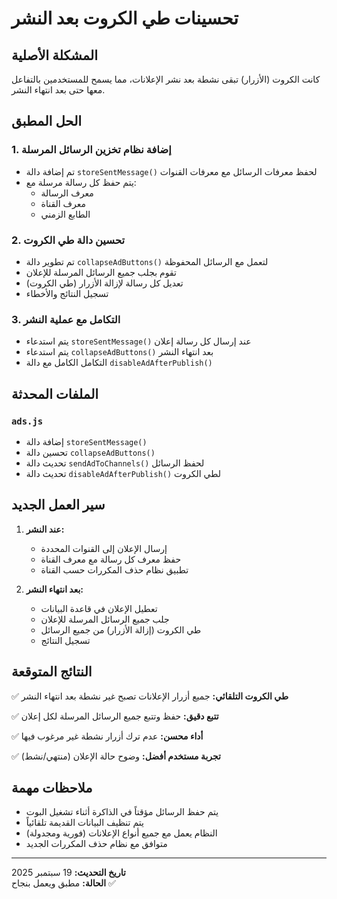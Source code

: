 # تحسينات طي الكروت بعد النشر

## المشكلة الأصلية
كانت الكروت (الأزرار) تبقى نشطة بعد نشر الإعلانات، مما يسمح للمستخدمين بالتفاعل معها حتى بعد انتهاء النشر.

## الحل المطبق

### 1. إضافة نظام تخزين الرسائل المرسلة
- تم إضافة دالة `storeSentMessage()` لحفظ معرفات الرسائل مع معرفات القنوات
- يتم حفظ كل رسالة مرسلة مع:
  - معرف الرسالة
  - معرف القناة
  - الطابع الزمني

### 2. تحسين دالة طي الكروت
- تم تطوير دالة `collapseAdButtons()` لتعمل مع الرسائل المحفوظة
- تقوم بجلب جميع الرسائل المرسلة للإعلان
- تعديل كل رسالة لإزالة الأزرار (طي الكروت)
- تسجيل النتائج والأخطاء

### 3. التكامل مع عملية النشر
- يتم استدعاء `storeSentMessage()` عند إرسال كل رسالة إعلان
- يتم استدعاء `collapseAdButtons()` بعد انتهاء النشر
- التكامل الكامل مع دالة `disableAdAfterPublish()`

## الملفات المحدثة

### `ads.js`
- إضافة دالة `storeSentMessage()`
- تحسين دالة `collapseAdButtons()`
- تحديث دالة `sendAdToChannels()` لحفظ الرسائل
- تحديث دالة `disableAdAfterPublish()` لطي الكروت

## سير العمل الجديد

1. **عند النشر:**
   - إرسال الإعلان إلى القنوات المحددة
   - حفظ معرف كل رسالة مع معرف القناة
   - تطبيق نظام حذف المكررات حسب القناة

2. **بعد انتهاء النشر:**
   - تعطيل الإعلان في قاعدة البيانات
   - جلب جميع الرسائل المرسلة للإعلان
   - طي الكروت (إزالة الأزرار) من جميع الرسائل
   - تسجيل النتائج

## النتائج المتوقعة

✅ **طي الكروت التلقائي:** جميع أزرار الإعلانات تصبح غير نشطة بعد انتهاء النشر

✅ **تتبع دقيق:** حفظ وتتبع جميع الرسائل المرسلة لكل إعلان

✅ **أداء محسن:** عدم ترك أزرار نشطة غير مرغوب فيها

✅ **تجربة مستخدم أفضل:** وضوح حالة الإعلان (منتهي/نشط)

## ملاحظات مهمة

- يتم حفظ الرسائل مؤقتاً في الذاكرة أثناء تشغيل البوت
- يتم تنظيف البيانات القديمة تلقائياً
- النظام يعمل مع جميع أنواع الإعلانات (فورية ومجدولة)
- متوافق مع نظام حذف المكررات الجديد

---

**تاريخ التحديث:** 19 سبتمبر 2025  
**الحالة:** مطبق ويعمل بنجاح ✅